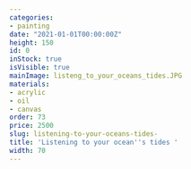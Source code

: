 ```yaml
---
categories:
- painting
date: "2021-01-01T00:00:00Z"
height: 150
id: 0
inStock: true
isVisible: true
mainImage: listeng_to_your_oceans_tides.JPG
materials:
- acrylic
- oil
- canvas
order: 73
price: 2500
slug: listening-to-your-oceans-tides-
title: 'Listening to your ocean''s tides '
width: 70
---
```


